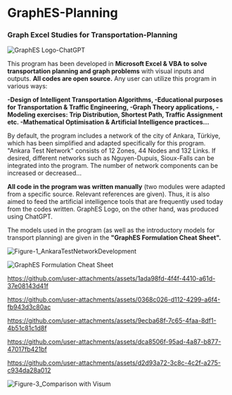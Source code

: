 # GraphES-Planning
### Graph Excel Studies for Transportation-Planning

![GraphES Logo-ChatGPT](https://github.com/user-attachments/assets/34887a71-cbe2-42dc-a9fa-5ba6c5dbb7d9)


This program has been developed in **Microsoft Excel & VBA to solve transportation planning and graph problems** with visual inputs and outputs. **All codes are open source.** Any user can utilize this program in various ways:

**-Design of Intelligent Transportation Algorithms,
-Educational purposes for Transportation & Traffic Engineering,
-Graph Theory applications,
-Modeling exercises: Trip Distribution, Shortest Path, Traffic Assignment etc. 
-Mathematical Optimisation & Artificial Intelligence practices...**

By default, the program includes a network of the city of Ankara, Türkiye, which has been simplified and adapted specifically for this program. "Ankara Test Network" consists of 12 Zones, 44 Nodes and 132 Links. If desired, different networks such as Nguyen-Dupuis, Sioux-Falls can be integrated into the program. The number of network components can be increased or decreased...

**All code in the program was written manually** (two modules were adapted from a specific source. Relevant references are given). Thus, it is also aimed to feed the artificial intelligence tools that are frequently used today from the codes written. GraphES Logo, on the other hand, was produced using ChatGPT.

The models used in the program (as well as the introductory models for transport planning) are given in the **"GraphES Formulation Cheat Sheet".**

![Figure-1_AnkaraTestNetworkDevelopment](https://github.com/user-attachments/assets/98bdb367-5dc0-4202-a5bf-69842586092d)

![GraphES Formulation Cheat Sheet](https://github.com/user-attachments/assets/a1179d8f-d405-4a59-af8f-3424f438e9bf)



https://github.com/user-attachments/assets/1ada98fd-4f4f-4410-a61d-37e08143d41f




https://github.com/user-attachments/assets/0368c026-d112-4299-a6f4-fb943d3c80ac




https://github.com/user-attachments/assets/9ecba68f-7c65-4faa-8df1-4b51c81c1d8f




https://github.com/user-attachments/assets/dca8506f-95ad-4a87-b877-47017fb421bf




https://github.com/user-attachments/assets/d2d93a72-3c8c-4c2f-a275-c934da28a012


![Figure-3_Comparison with Visum](https://github.com/user-attachments/assets/8b8a1aaa-e069-44a9-b700-3f380c5d1dd5)
